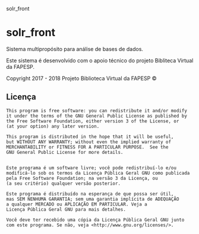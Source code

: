 solr_front 

# solr_front
Sistema multipropósito para análise de bases de dados. 

Este sistema é desenvolvido com o apoio técnico do projeto Bibliteca Virtual da FAPESP.

Copyright 2017 - 2018 Projeto Biblioteca Virtual da FAPESP :copyright: 



## Licença

    This program is free software: you can redistribute it and/or modify
    it under the terms of the GNU General Public License as published by
    the Free Software Foundation, either version 3 of the License, or
    (at your option) any later version.

    This program is distributed in the hope that it will be useful,
    but WITHOUT ANY WARRANTY; without even the implied warranty of
    MERCHANTABILITY or FITNESS FOR A PARTICULAR PURPOSE.  See the
    GNU General Public License for more details.


    Este programa é um software livre; você pode redistribuí-lo e/ou
    modificá-lo sob os termos da Licença Pública Geral GNU como publicada
    pela Free Software Foundation; na versão 3 da Licença, ou
    (a seu critério) qualquer versão posterior.

    Este programa é distribuído na esperança de que possa ser útil,
    mas SEM NENHUMA GARANTIA; sem uma garantia implícita de ADEQUAÇÃO
    a qualquer MERCADO ou APLICAÇÃO EM PARTICULAR. Veja a
    Licença Pública Geral GNU para mais detalhes.

    Você deve ter recebido uma cópia da Licença Pública Geral GNU junto
    com este programa. Se não, veja <http://www.gnu.org/licenses/>.




    